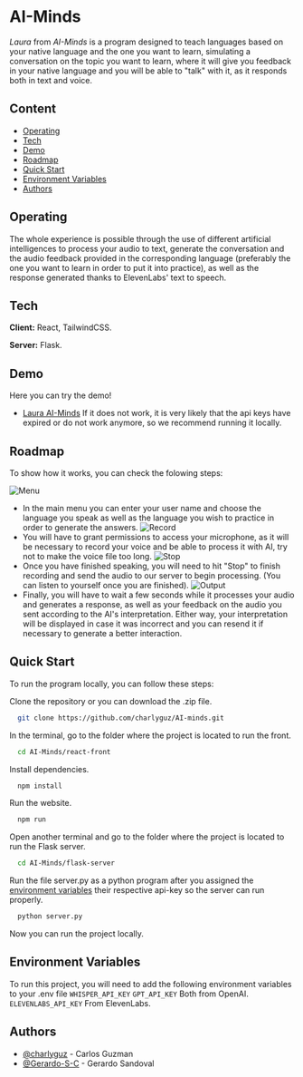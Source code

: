 
# AI-Minds
*Laura* from *AI-Minds* is a program designed to teach languages based on your native language and the one you want to learn, simulating a conversation on the topic you want to learn, where it will give you feedback in your native language and you will be able to "talk" with it, as it responds both in text and voice.

## Content

- [Operating](#Operating)
- [Tech](#Tech)
- [Demo](#Demo)
- [Roadmap](#Roadmap)
- [Quick Start](#Quick-Start)
- [Environment Variables](#Environment-Variables)
- [Authors](#Authors)
## Operating

The whole experience is possible through the use of different artificial intelligences to process your audio to text, generate the conversation and the audio feedback provided in the corresponding language (preferably the one you want to learn in order to put it into practice), as well as the response generated thanks to ElevenLabs' text to speech.
## Tech
**Client:** React, TailwindCSS.

**Server:** Flask.
## Demo

Here you can try the demo!
- [Laura AI-Minds](https://charlyguz.github.io/laura-front/)
If it does not work, it is very likely that the api keys have expired or do not work anymore, so we recommend running it locally.

## Roadmap

To show how it works, you can check the folowing steps:

![Menu](https://i.postimg.cc/ydXPP094/menu.png)
- In the main menu you can enter your user name and choose the language you speak as well as the language you wish to practice in order to generate the answers.
![Record](https://i.postimg.cc/PJCCxjd3/menu.png)
- You will have to grant permissions to access your microphone, as it will be necessary to record your voice and be able to process it with AI, try not to make the voice file too long.
![Stop](https://i.postimg.cc/KzP2DpJG/menu.png)
- Once you have finished speaking, you will need to hit "Stop" to finish recording and send the audio to our server to begin processing. (You can listen to yourself once you are finished).
![Output](https://i.postimg.cc/XNtPYk8x/menu.png)
- Finally, you will have to wait a few seconds while it processes your audio and generates a response, as well as your feedback on the audio you sent according to the AI's interpretation. Either way, your interpretation will be displayed in case it was incorrect and you can resend it if necessary to generate a better interaction.
## Quick Start
To run the program locally, you can follow these steps:

Clone the repository or you can download the .zip file.

```bash
  git clone https://github.com/charlyguz/AI-minds.git
```

In the terminal, go to the folder where the project is located to run the front.

```bash
  cd AI-Minds/react-front
```

Install dependencies.

```bash
  npm install
```

Run the website.

```bash
  npm run
```

Open another terminal and go to the folder where the project is located to run the Flask server.

```bash
  cd AI-Minds/flask-server
```
Run the file server.py as a python program after you assigned the [environment variables](#Environment-variables) their respective api-key so the server can run properly.

```bash
  python server.py
```

Now you can run the project locally.
## Environment Variables

To run this project, you will need to add the following environment variables to your .env file
`WHISPER_API_KEY`
`GPT_API_KEY`
Both from OpenAI.
`ELEVENLABS_API_KEY`
From ElevenLabs.


## Authors

- [@charlyguz](https://www.github.com/octokatherine) - Carlos Guzman
- [@Gerardo-S-C](https://github.com/Gerardo-S-C) - Gerardo Sandoval
